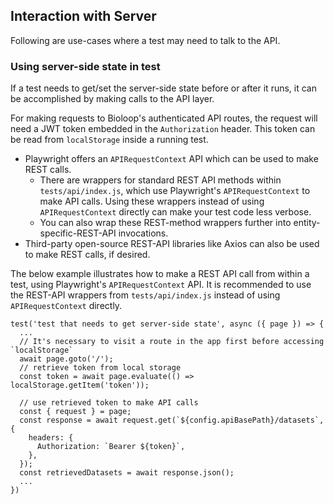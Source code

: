 ## Interaction with Server

Following are use-cases where a test may need to talk to the API.

### Using server-side state in test

If a test needs to get/set the server-side state before or after it runs, it can be accomplished by making calls to the API layer.

For making requests to Bioloop's authenticated API routes, the request will need a JWT token embedded in the `Authorization` header. This token can be read from `localStorage` inside a running test.

- Playwright offers an `APIRequestContext` API which can be used to make REST calls.
    - There are wrappers for standard REST API methods within `tests/api/index.js`, which use Playwright's `APIRequestContext` to make API calls. Using these wrappers instead of using `APIRequestContext` directly can make your test code less verbose.
    - You can also wrap these REST-method wrappers further into entity-specific-REST-API invocations.
- Third-party open-source REST-API libraries like Axios can also be used to make REST calls, if desired.

The below example illustrates how to make a REST API call from within a test, using Playwright's `APIRequestContext` API. It is recommended to use the REST-API wrappers from `tests/api/index.js` instead of using `APIRequestContext` directly.

```
test('test that needs to get server-side state', async ({ page }) => {
  ...
  // It's necessary to visit a route in the app first before accessing `localStorage`
  await page.goto('/');
  // retrieve token from local storage
  const token = await page.evaluate(() => localStorage.getItem('token'));
  
  // use retrieved token to make API calls
  const { request } = page;
  const response = await request.get(`${config.apiBasePath}/datasets`, {
    headers: {
      Authorization: `Bearer ${token}`,
    },
  });
  const retrievedDatasets = await response.json();
  ...
})
```
